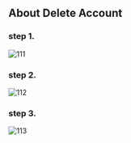 ## About Delete Account

### step 1.
![111](https://github.com/HYGuangIT/Modern-Brands/assets/157196617/debff232-9387-4fa4-8caa-eb7f09b7898c)

### step 2.
![112](https://github.com/HYGuangIT/Modern-Brands/assets/157196617/20430160-ead5-4027-b0b5-922d26e8da2c)

### step 3.
![113](https://github.com/HYGuangIT/Modern-Brands/assets/157196617/d78083d3-f280-4878-b915-8ebb8f34da27)

